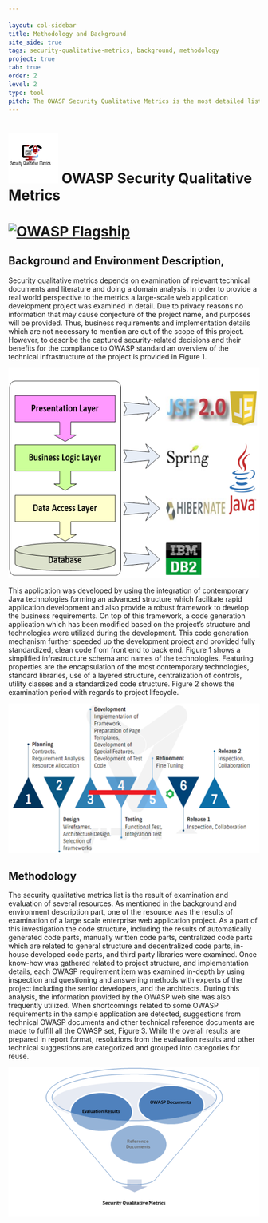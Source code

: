 ```yaml
---

layout: col-sidebar
title: Methodology and Background
site_side: true
tags: security-qualitative-metrics, background, methodology
project: true
tab: true
order: 2
level: 2
type: tool
pitch: The OWASP Security Qualitative Metrics is the most detailed list of metrics which evaluate security level of web projects. It shows the level of coverage of OWASP ASVS. 
---
```



# ![Project Logo](images/logo_100px.png) OWASP Security Qualitative Metrics 


# [![OWASP Flagship](https://img.shields.io/badge/owasp-flagship-blue.svg)](https://owasp.org/projects/)


## Background and Environment Description, 

Security qualitative metrics depends on examination of relevant technical documents and literature and doing a domain analysis. In order to provide a real world perspective to the metrics a large-scale web application development project was examined in detail. Due to privacy reasons no information that may cause conjecture of the project name, and purposes will be provided. Thus, business requirements and implementation details which are not necessary to mention are out of the scope of this project. However, to describe the captured security-related decisions and their benefits for the compliance to OWASP standard an overview of the technical infrastructure of the project is provided in Figure 1.


![Figure 1](images/screenshot1.png)

This application was developed by using the integration of contemporary Java technologies forming an advanced structure which facilitate rapid application development and also provide a robust framework to develop the business requirements. On top of this framework, a code generation application which has been modified based on the project’s structure and technologies were utilized during the development. This code generation mechanism further speeded up the development project and provided fully standardized, clean code from front end to back end. Figure 1 shows a simplified infrastructure schema and names of the technologies. Featuring properties are the encapsulation of the most contemporary technologies, standard libraries, use of a layered structure, centralization of controls, utility classes and a standardized code structure. Figure 2 shows the examination period with regards to project lifecycle.


![Figure 2](images/screenshot2.png)


## Methodology
The security qualitative metrics list is the result of examination and evaluation of several resources. As mentioned in the background and environment description part, one of the resource was the results of examination of a large scale enterprise web application project. As a part of this investigation the code structure, including the results of automatically generated code parts, manually written code parts, centralized code parts which are related to general structure and decentralized code parts, in-house developed code parts, and third party libraries were examined. Once know-how was gathered related to project structure, and implementation details, each OWASP requirement item was examined in-depth by using inspection and questioning and answering methods with experts of the project including the senior developers, and the architects. During this analysis, the information provided by the OWASP web site was also frequently utilized. When shortcomings related to some OWASP requirements in the sample application are detected, suggestions from technical OWASP documents and other technical reference documents are made to fulfill all the OWASP set, Figure 3. While the overall results are prepared in report format, resolutions from the evaluation results and other technical suggestions are categorized and grouped into categories for reuse. 

![Figure 3](images/screenshot3.png)
  
